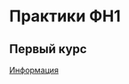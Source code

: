# Практики ФН1

## Первый курс
[Информация](https://github.com/olekravchenko/bmstu_fs1_practices/tree/main/bach_1grade/2020-2021)
